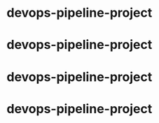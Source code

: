 # devops-pipeline-project
# devops-pipeline-project
# devops-pipeline-project
# devops-pipeline-project
